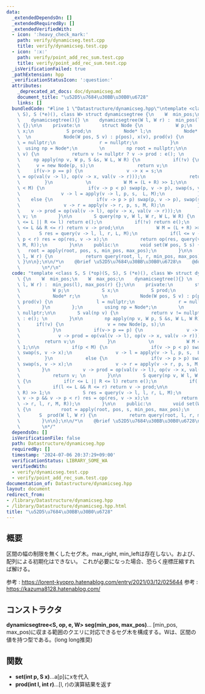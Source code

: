 ```yaml
---
data:
  _extendedDependsOn: []
  _extendedRequiredBy: []
  _extendedVerifiedWith:
  - icon: ':heavy_check_mark:'
    path: verify/dynamicseg.test.cpp
    title: verify/dynamicseg.test.cpp
  - icon: ':x:'
    path: verify/point_add_rec_sum.test.cpp
    title: verify/point_add_rec_sum.test.cpp
  _isVerificationFailed: true
  _pathExtension: hpp
  _verificationStatusIcon: ':question:'
  attributes:
    _deprecated_at_docs: doc/dynamicseg.md
    document_title: "\u52D5\u7684\u30BB\u30B0\u6728"
    links: []
  bundledCode: "#line 1 \"Datastructure/dynamicseg.hpp\"\ntemplate <class S, S (*op)(S,\
    \ S), S (*e)(), class W> struct dynamicsegtree {\n    W  min_pos;\n    W  max_pos;\n\
    \    dynamicsegtree(){} \n    dynamicsegtree(W l, W r) :  min_pos(l), max_pos(r)\
    \ {};\n\n    private:\n        struct Node {\n            W p;\n            S\
    \ x;\n            S prod;\n            Node* l;\n            Node* r;\n      \
    \  \n            Node(W pos, S v) : p(pos), x(v), prod(v) {\n                l\
    \ = nullptr;\n                r = nullptr;\n            }\n        };\n      \
    \  using np = Node*;\n        \n        np root = nullptr;\n\n        S val(np\
    \ v) {\n            return v != nullptr ? v -> prod : e(); \n        }\n\n   \
    \     np apply(np v, W p, S &s, W L, W R) {\n            if(!v) {\n          \
    \      v = new Node(p, s);\n                return v;\n            }\n       \
    \     if(v-> p == p) {\n                v -> x = s;\n                v -> prod\
    \ = op(val(v -> l), op(v -> x, val(v -> r)));\n                return v;\n   \
    \         }\n            \n            W M = (L + R) >> 1;\n\n            if(p\
    \ < M) {\n                if(v -> p < p) swap(p, v -> p), swap(s, v -> x);\n \
    \               v -> l = apply(v -> l, p, s,  L, M);\n            }\n        \
    \    else {\n                if(v -> p > p) swap(p, v -> p), swap(s, v -> x);\n\
    \                v -> r = apply(v -> r, p, s, M, R);\n            }\n        \
    \    v -> prod = op(val(v -> l), op(v -> x, val(v -> r)));\n            return\
    \ v; \n        }\n\n        S query(np v, W l, W r, W L, W R) {\n            if(r\
    \ <= L || R <= l) return e();\n            if(!v) return e();\n            if(l\
    \ <= L && R <= r) return v -> prod;\n\n            W M = (L + R) >> 1;\n     \
    \       S res = query(v -> l, l, r, L, M);\n            if(l <= v -> p && v ->\
    \ p < r) res = op(res, v -> x);\n            return op(res, query(v -> r, l, r,\
    \ M, R));\n        }\n\n    public:\n        void set(W pos, S s) {\n        \
    \   root = apply(root, pos, s, min_pos, max_pos);\n        }\n\n        S  prod(W\
    \ l, W r) {\n            return query(root, l, r, min_pos, max_pos);\n       \
    \ }\n\n};\n\n/*\n    @brief \u52D5\u7684\u30BB\u30B0\u6728\n    @docs doc/dynamicseg.md\n\
    \        \n*/\n"
  code: "template <class S, S (*op)(S, S), S (*e)(), class W> struct dynamicsegtree\
    \ {\n    W  min_pos;\n    W  max_pos;\n    dynamicsegtree(){} \n    dynamicsegtree(W\
    \ l, W r) :  min_pos(l), max_pos(r) {};\n\n    private:\n        struct Node {\n\
    \            W p;\n            S x;\n            S prod;\n            Node* l;\n\
    \            Node* r;\n        \n            Node(W pos, S v) : p(pos), x(v),\
    \ prod(v) {\n                l = nullptr;\n                r = nullptr;\n    \
    \        }\n        };\n        using np = Node*;\n        \n        np root =\
    \ nullptr;\n\n        S val(np v) {\n            return v != nullptr ? v -> prod\
    \ : e(); \n        }\n\n        np apply(np v, W p, S &s, W L, W R) {\n      \
    \      if(!v) {\n                v = new Node(p, s);\n                return v;\n\
    \            }\n            if(v-> p == p) {\n                v -> x = s;\n  \
    \              v -> prod = op(val(v -> l), op(v -> x, val(v -> r)));\n       \
    \         return v;\n            }\n            \n            W M = (L + R) >>\
    \ 1;\n\n            if(p < M) {\n                if(v -> p < p) swap(p, v -> p),\
    \ swap(s, v -> x);\n                v -> l = apply(v -> l, p, s,  L, M);\n   \
    \         }\n            else {\n                if(v -> p > p) swap(p, v -> p),\
    \ swap(s, v -> x);\n                v -> r = apply(v -> r, p, s, M, R);\n    \
    \        }\n            v -> prod = op(val(v -> l), op(v -> x, val(v -> r)));\n\
    \            return v; \n        }\n\n        S query(np v, W l, W r, W L, W R)\
    \ {\n            if(r <= L || R <= l) return e();\n            if(!v) return e();\n\
    \            if(l <= L && R <= r) return v -> prod;\n\n            W M = (L +\
    \ R) >> 1;\n            S res = query(v -> l, l, r, L, M);\n            if(l <=\
    \ v -> p && v -> p < r) res = op(res, v -> x);\n            return op(res, query(v\
    \ -> r, l, r, M, R));\n        }\n\n    public:\n        void set(W pos, S s)\
    \ {\n           root = apply(root, pos, s, min_pos, max_pos);\n        }\n\n \
    \       S  prod(W l, W r) {\n            return query(root, l, r, min_pos, max_pos);\n\
    \        }\n\n};\n\n/*\n    @brief \u52D5\u7684\u30BB\u30B0\u6728\n    @docs doc/dynamicseg.md\n\
    \        \n*/"
  dependsOn: []
  isVerificationFile: false
  path: Datastructure/dynamicseg.hpp
  requiredBy: []
  timestamp: '2024-07-06 20:37:29+09:00'
  verificationStatus: LIBRARY_SOME_WA
  verifiedWith:
  - verify/dynamicseg.test.cpp
  - verify/point_add_rec_sum.test.cpp
documentation_of: Datastructure/dynamicseg.hpp
layout: document
redirect_from:
- /library/Datastructure/dynamicseg.hpp
- /library/Datastructure/dynamicseg.hpp.html
title: "\u52D5\u7684\u30BB\u30B0\u6728"
---
```

## 概要
区間の幅の制限を無くしたセグ木。max_right, min_leftは存在しない。および、配列による初期化はできない。
これが必要になった場合、恐らく座標圧縮すれば解ける。

参考 : https://lorent-kyopro.hatenablog.com/entry/2021/03/12/025644
参考 : https://kazuma8128.hatenablog.com/

## コンストラクタ
**dynamicsegtree\<S, op, e, W\> seg(min_pos, max_pos)**... [min_pos, max_pos)に収まる範囲のクエリに対応できるセグ木を構成する。Wは、区間の値を持つ型である。(long long推奨)

## 関数
- **set(int p, S x)**...a[p]にxを代入
- **prod(int l, int r)**...[l, r)の演算結果を返す

